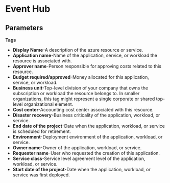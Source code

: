 # Event Hub



## Parameters

 

**Tags**
- **Display Name**-A description of the azure resource or service.
- **Application name**-Name of the application, service, or workload the resource is associated with.
- **Approver name**-Person responsible for approving costs related to this resource.
- **Budget required/approved**-Money allocated for this application, service, or workload.
- **Business unit**-Top-level division of your company that owns the subscription or workload the resource belongs to. In smaller organizations, this tag might represent a single corporate or shared top-level organizational element.
- **Cost center**-Accounting cost center associated with this resource.
- **Disaster recovery**-Business criticality of the application, workload, or service.
- **End date of the project**-Date when the application, workload, or service is scheduled for retirement.
- **Environment**-Deployment environment of the application, workload, or service.
- **Owner name**-Owner of the application, workload, or service.
- **Requester name**-User who requested the creation of this application.
- **Service class**-Service level agreement level of the application, workload, or service.
- **Start date of the project**-Date when the application, workload, or service was first deployed.